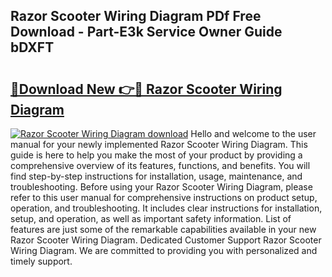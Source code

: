 ## Razor Scooter Wiring Diagram PDf Free Download - Part-E3k Service Owner Guide bDXFT

# <h2><a href="http://dfukeo.blite.top/?on=Razor+Scooter+Wiring+Diagram">🔗Download New 👉🔴 Razor Scooter Wiring Diagram</a></h2>

[![Razor Scooter Wiring Diagram download](https://i.imgur.com/lujVjoI.png)](http://dfukeo.blite.top/?on=Razor+Scooter+Wiring+Diagram)
Hello and welcome to the user manual for your newly implemented Razor Scooter Wiring Diagram. This guide is here to help you make the most of your product by providing a comprehensive overview of its features, functions, and benefits. You will find step-by-step instructions for installation, usage, maintenance, and troubleshooting. Before using your Razor Scooter Wiring Diagram, please refer to this user manual for comprehensive instructions on product setup, operation, and troubleshooting. It includes clear instructions for installation, setup, and operation, as well as important safety information. List of features are just some of the remarkable capabilities available in your new Razor Scooter Wiring Diagram. Dedicated Customer Support Razor Scooter Wiring Diagram. We are committed to providing you with personalized and timely support.
